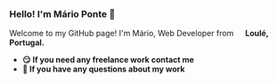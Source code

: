 ### Hello! I'm Mário Ponte 👋
Welcome to my GitHub page!
I'm Mário, Web Developer from <img src="https://cdn-icons-png.flaticon.com/512/197/197463.png" width="13"/> <strong>Loulé, Portugal<strong>.

<ul>
  <li>😏 If you need any freelance work contact me</li>
  <li>💬 If you have any questions about my work</li>
</ul>
